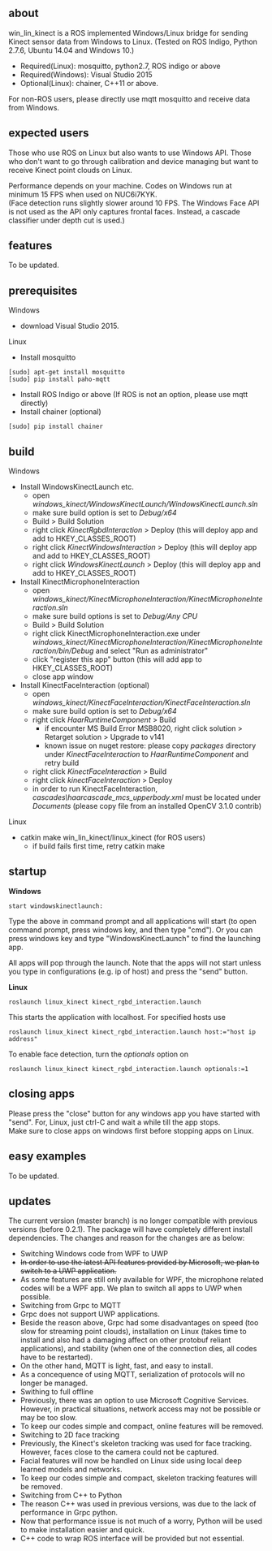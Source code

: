## about

win_lin_kinect is a ROS implemented Windows/Linux bridge for sending Kinect sensor data from Windows to Linux. (Tested on ROS Indigo, Python 2.7.6, Ubuntu 14.04 and Windows 10.)
- Required(Linux): mosquitto, python2.7, ROS indigo or above  
- Required(Windows): Visual Studio 2015  
- Optional(Linux): chainer, C++11 or above.  

For non-ROS users, please directly use mqtt mosquitto and receive data from Windows.

## expected users

Those who use ROS on Linux but also wants to use Windows API. Those who don't want to go through calibration and device managing but want to receive Kinect point clouds on Linux.

Performance depends on your machine. Codes on Windows run at minimum 15 FPS when used on NUC6i7KYK.  
(Face detection runs slightly slower around 10 FPS. The Windows Face API is not used as the API only captures frontal faces. Instead, a cascade classifier under depth cut is used.)

## features

To be updated.

## prerequisites

Windows
- download Visual Studio 2015.  

Linux
- Install mosquitto
```
[sudo] apt-get install mosquitto
[sudo] pip install paho-mqtt
```
- Install ROS Indigo or above (If ROS is not an option, please use mqtt directly)
- Install chainer (optional)
```
[sudo] pip install chainer
```

## build

Windows
- Install WindowsKinectLaunch etc.
  - open *windows_kinect/WindowsKinectLaunch/WindowsKinectLaunch.sln*
  - make sure build option is set to *Debug/x64*
  - Build > Build Solution
  - right click *KinectRgbdInteraction* > Deploy (this will deploy app and add to HKEY_CLASSES_ROOT)
  - right click *KinectWindowsInteraction* > Deploy (this will deploy app and add to HKEY_CLASSES_ROOT)
  - right click *WindowsKinectLaunch* > Deploy (this will deploy app and add to HKEY_CLASSES_ROOT)
- Install KinectMicrophoneInteraction
  - open *windows_kinect/KinectMicrophoneInteraction/KinectMicrophoneInteraction.sln*
  - make sure build options is set to *Debug/Any CPU*
  - Build > Build Solution
  - right click KinectMicrophoneInteraction.exe under *windows_kinect/KinectMicrophoneInteraction/KinectMicrophoneInteraction/bin/Debug* and select "Run as administrator"
  - click "register this app" button (this will add app to HKEY_CLASSES_ROOT)
  - close app window
- Install KinectFaceInteraction (optional)
  - open *windows_kinect/KinectFaceInteraction/KinectFaceInteraction.sln*
  - make sure build option is set to *Debug/x64*
  - right click *HaarRuntimeComponent* > Build
    - if encounter MS Build Error MSB8020, right click solution > Retarget solution > Upgrade to v141
    - known issue on nuget restore: please copy *packages* directory under *KinectFaceInteraction* to *HaarRuntimeComponent* and retry build
  - right click *KinectFaceInteraction* > Build
  - right click *kinectFaceInteraction* > Deploy
  - in order to run KinectFaceInteraction, *cascades\haarcascade_mcs_upperbody.xml* must be located under *Documents* (please copy file from an installed OpenCV 3.1.0 contrib)


Linux
- catkin make win_lin_kinect/linux_kinect (for ROS users)
  - if build fails first time, retry catkin make

## startup

**Windows**

```
start windowskinectlaunch:
```
Type the above in command prompt and all applications will start (to open command prompt, press windows key, and then type "cmd"). Or you can press windows key and type "WindowsKinectLaunch" to find the launching app.  

All apps will pop through the launch. Note that the apps will not start unless you type in configurations (e.g. ip of host) and press the "send" button.

**Linux**

```
roslaunch linux_kinect kinect_rgbd_interaction.launch
```
This starts the application with localhost. For specified hosts use
```
roslaunch linux_kinect kinect_rgbd_interaction.launch host:="host ip address"
```
To enable face detection, turn the *optionals* option on
```
roslaunch linux_kinect kinect_rgbd_interaction.launch optionals:=1
```

## closing apps

Please press the "close" button for any windows app you have started with "send". For, Linux, just ctrl-C and wait a while till the app stops.  
Make sure to close apps on windows first before stopping apps on Linux.

## easy examples

To be updated.

## updates

The current version (master branch) is no longer compatible with previous versions (before 0.2.1). The package will have completely different install dependencies. The changes and reason for the changes are as below:

- Switching Windows code from WPF to UWP
 - ~~In order to use the latest API features provided by Microsoft, we plan to switch to a UWP application.~~
 - As some features are still only available for WPF, the microphone related codes will be a WPF app. We plan to switch all apps to UWP when possible.
- Switching from Grpc to MQTT
 - Grpc does not support UWP applications.
 - Beside the reason above, Grpc had some disadvantages on speed (too slow for streaming point clouds), installation on Linux (takes time to install and also had a damaging affect on other protobuf reliant applications), and stability (when one of the connection dies, all codes have to be restarted).
 - On the other hand, MQTT is light, fast, and easy to install.
 - As a concequence of using MQTT, serialization of protocols will no longer be managed.
- Swithing to full offline
 - Previously, there was an option to use Microsoft Cognitive Services. However, in practical situations, network access may not be possible or may be too slow.
 - To keep our codes simple and compact, online features will be removed.
- Switching to 2D face tracking
 - Previously, the Kinect's skeleton tracking was used for face tracking. However, faces close to the camera could not be captured.
 - Facial features will now be handled on Linux side using local deep learned models and networks.
 - To keep our codes simple and compact, skeleton tracking features will be removed.
- Switching from C++ to Python
 - The reason C++ was used in previous versions, was due to the lack of performance in Grpc python.
 - Now that performance issue is not much of a worry, Python will be used to make installation easier and quick.
 - C++ code to wrap ROS interface will be provided but not essential.
